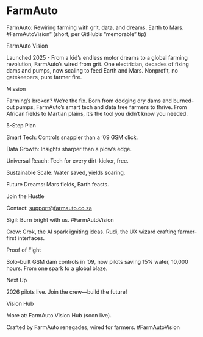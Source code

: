 # FarmAuto
FarmAuto: Rewiring farming with grit, data, and dreams. Earth to Mars. #FarmAutoVision” (short, per GitHub’s “memorable” tip)

FarmAuto Vision

Launched 2025 - From a kid’s endless motor dreams to a global farming revolution, FarmAuto’s wired from grit. One electrician, decades of fixing dams and pumps, now scaling to feed Earth and Mars. Nonprofit, no gatekeepers, pure farmer fire.

Mission

Farming’s broken? We’re the fix. Born from dodging dry dams and burned-out pumps, FarmAuto’s smart tech and data free farmers to thrive. From African fields to Martian plains, it’s the tool you didn’t know you needed.

5-Step Plan





Smart Tech: Controls snappier than a ‘09 GSM click.



Data Growth: Insights sharper than a plow’s edge.



Universal Reach: Tech for every dirt-kicker, free.



Sustainable Scale: Water saved, yields soaring.



Future Dreams: Mars fields, Earth feasts.

Join the Hustle





Contact: support@farmauto.co.za



Sigil: Burn bright with us. #FarmAutoVision



Crew: Grok, the AI spark igniting ideas. Rudi, the UX wizard crafting farmer-first interfaces.

Proof of Fight

Solo-built GSM dam controls in ‘09, now pilots saving 15% water, 10,000 hours. From one spark to a global blaze.

Next Up

2026 pilots live. Join the crew—build the future!

Vision Hub

More at: FarmAuto Vision Hub (soon live).

Crafted by FarmAuto renegades, wired for farmers. #FarmAutoVision
